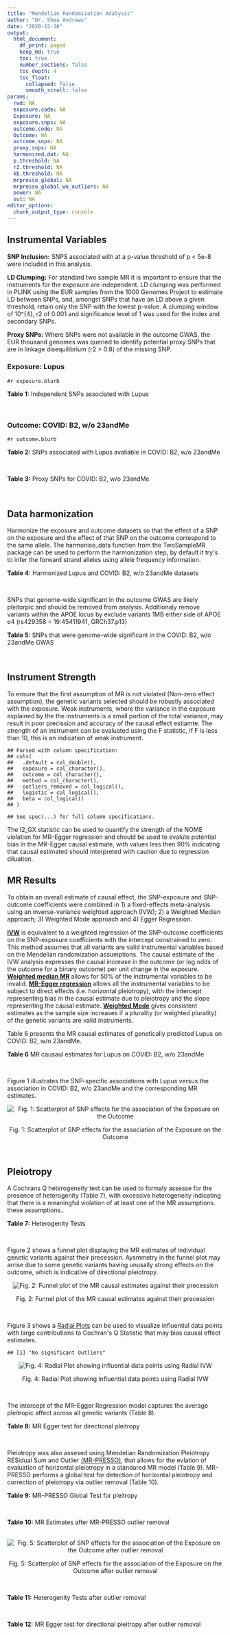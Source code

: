```yaml
---
title: "Mendelian Randomization Analysis"
author: "Dr. Shea Andrews"
date: "2020-12-18"
output:
  html_document:
    df_print: paged
    keep_md: true
    toc: true
    number_sections: false
    toc_depth: 4
    toc_float:
      collapsed: false
      smooth_scroll: false
params:
  rwd: NA
  exposure.code: NA
  Exposure: NA
  exposure.snps: NA
  outcome.code: NA
  Outcome: NA
  outcome.snps: NA
  proxy.snps: NA
  harmonized.dat: NA
  p.threshold: NA
  r2.threshold: NA
  kb.threshold: NA
  mrpresso_global: NA
  mrpresso_global_wo_outliers: NA
  power: NA
  out: NA
editor_options:
  chunk_output_type: console
---
```







## Instrumental Variables
**SNP Inclusion:** SNPS associated with at a p-value threshold of p < 5e-8 were included in this analysis.
<br>

**LD Clumping:** For standard two sample MR it is important to ensure that the instruments for the exposure are independent. LD clumping was performed in PLINK using the EUR samples from the 1000 Genomes Project to estimate LD between SNPs, and, amongst SNPs that have an LD above a given threshold, retain only the SNP with the lowest p-value. A clumping window of 10^{4}, r2 of 0.001 and significance level of 1 was used for the index and secondary SNPs.
<br>

**Proxy SNPs:** Where SNPs were not available in the outcome GWAS, the EUR thousand genomes was queried to identify potential proxy SNPs that are in linkage disequilibrium (r2 > 0.8) of the missing SNP.
<br>

### Exposure: Lupus
`#r exposure.blurb`
<br>

**Table 1:** Independent SNPs associated with Lupus
<div data-pagedtable="false">
  <script data-pagedtable-source type="application/json">
{"columns":[{"label":["SNP"],"name":[1],"type":["chr"],"align":["left"]},{"label":["CHROM"],"name":[2],"type":["dbl"],"align":["right"]},{"label":["POS"],"name":[3],"type":["dbl"],"align":["right"]},{"label":["REF"],"name":[4],"type":["chr"],"align":["left"]},{"label":["ALT"],"name":[5],"type":["chr"],"align":["left"]},{"label":["AF"],"name":[6],"type":["dbl"],"align":["right"]},{"label":["BETA"],"name":[7],"type":["dbl"],"align":["right"]},{"label":["SE"],"name":[8],"type":["dbl"],"align":["right"]},{"label":["Z"],"name":[9],"type":["dbl"],"align":["right"]},{"label":["P"],"name":[10],"type":["dbl"],"align":["right"]},{"label":["N"],"name":[11],"type":["dbl"],"align":["right"]},{"label":["TRAIT"],"name":[12],"type":["chr"],"align":["left"]}],"data":[{"1":"rs4661543","2":"1","3":"15229101","4":"T","5":"G","6":"0.89366400","7":"0.2744370","8":"0.04237546","9":"6.476320","10":"9.39891e-11","11":"23210","12":"Lupus"},{"1":"rs6679677","2":"1","3":"114303808","4":"C","5":"A","6":"0.13198000","7":"0.3364722","8":"0.04648538","9":"7.238238","10":"4.54552e-13","11":"23210","12":"Lupus"},{"1":"rs6671847","2":"1","3":"161478810","4":"G","5":"A","6":"0.43811600","7":"0.1988509","8":"0.02896508","9":"6.865193","10":"6.64016e-12","11":"23210","12":"Lupus"},{"1":"rs10912578","2":"1","3":"173251856","4":"A","5":"G","6":"0.69282600","7":"-0.2468600","8":"0.03099180","9":"-7.965340","10":"1.64776e-15","11":"23210","12":"Lupus"},{"1":"rs4916215","2":"1","3":"173314540","4":"C","5":"T","6":"0.77431100","7":"0.2231440","8":"0.03396932","9":"6.568970","10":"5.06636e-11","11":"23210","12":"Lupus"},{"1":"rs17849501","2":"1","3":"183542323","4":"C","5":"T","6":"0.04266520","7":"0.8109302","8":"0.04986423","9":"16.262763","10":"1.81370e-59","11":"23210","12":"Lupus"},{"1":"rs12094036","2":"1","3":"183558174","4":"T","5":"C","6":"0.06648550","7":"-0.3285041","8":"0.05785948","9":"-5.677618","10":"1.36583e-08","11":"23210","12":"Lupus"},{"1":"rs34703115","2":"2","3":"40282854","4":"T","5":"C","6":"0.05253620","7":"-0.6161861","8":"0.10477761","9":"-5.880895","10":"4.08053e-09","11":"23210","12":"Lupus"},{"1":"rs268124","2":"2","3":"65654364","4":"C","5":"T","6":"0.70927300","7":"0.1863300","8":"0.03237026","9":"5.756200","10":"8.60306e-09","11":"23210","12":"Lupus"},{"1":"rs13019891","2":"2","3":"113829869","4":"G","5":"T","6":"0.42580400","7":"-0.5621189","8":"0.02903360","9":"-19.360981","10":"1.64719e-83","11":"23210","12":"Lupus"},{"1":"rs2459611","2":"2","3":"191939187","4":"C","5":"T","6":"0.91986900","7":"0.2613650","8":"0.04524500","9":"5.776660","10":"7.62003e-09","11":"23210","12":"Lupus"},{"1":"rs4274624","2":"2","3":"191958656","4":"C","5":"T","6":"0.79354100","7":"-0.5596160","8":"0.03267912","9":"-17.124600","10":"9.73273e-66","11":"23210","12":"Lupus"},{"1":"rs10048743","2":"2","3":"213890232","4":"G","5":"T","6":"0.86960500","7":"-0.2311120","8":"0.04120563","9":"-5.608740","10":"2.03803e-08","11":"23210","12":"Lupus"},{"1":"rs10200680","2":"2","3":"223961877","4":"C","5":"T","6":"0.12876900","7":"-0.2484614","8":"0.04248350","9":"-5.848421","10":"4.96262e-09","11":"23210","12":"Lupus"},{"1":"rs2573219","2":"2","3":"233288667","4":"A","5":"C","6":"0.11355300","7":"0.5877867","8":"0.04292917","9":"13.692012","10":"1.13327e-42","11":"23210","12":"Lupus"},{"1":"rs9852014","2":"3","3":"129084581","4":"A","5":"G","6":"0.08055150","7":"0.6205765","8":"0.04927268","9":"12.594737","10":"2.25712e-36","11":"23210","12":"Lupus"},{"1":"rs1464446","2":"3","3":"146601295","4":"G","5":"T","6":"0.19522400","7":"-0.3285041","8":"0.04014973","9":"-8.181975","10":"2.79229e-16","11":"23210","12":"Lupus"},{"1":"rs13136219","2":"4","3":"102743687","4":"C","5":"T","6":"0.33503600","7":"-0.1743534","8":"0.02778696","9":"-6.274648","10":"3.50427e-10","11":"23210","12":"Lupus"},{"1":"rs4388254","2":"5","3":"133428601","4":"C","5":"T","6":"0.04080520","7":"0.3784364","8":"0.06039767","9":"6.265745","10":"3.71046e-10","11":"23210","12":"Lupus"},{"1":"rs1078324","2":"5","3":"149202268","4":"C","5":"A","6":"0.06524100","7":"-0.7133499","8":"0.07816647","9":"-9.126034","10":"7.10544e-20","11":"23210","12":"Lupus"},{"1":"rs6889239","2":"5","3":"150457771","4":"T","5":"C","6":"0.25117800","7":"0.2776317","8":"0.03173996","9":"8.747072","10":"2.18960e-18","11":"23210","12":"Lupus"},{"1":"rs2431697","2":"5","3":"159879978","4":"T","5":"C","6":"0.40740100","7":"-0.2231436","8":"0.02929643","9":"-7.616749","10":"2.60144e-14","11":"23210","12":"Lupus"},{"1":"rs12524498","2":"6","3":"31444187","4":"G","5":"T","6":"0.02318840","7":"-0.6733446","8":"0.12079282","9":"-5.574376","10":"2.48419e-08","11":"23210","12":"Lupus"},{"1":"rs389884","2":"6","3":"31940897","4":"A","5":"G","6":"0.10729800","7":"0.9282193","8":"0.04323190","9":"21.470703","10":"2.92560e-102","11":"23210","12":"Lupus"},{"1":"rs79197920","2":"6","3":"32455569","4":"C","5":"T","6":"0.65625000","7":"-0.4510760","8":"0.03341812","9":"-13.497900","10":"1.60819e-41","11":"23210","12":"Lupus"},{"1":"rs113753702","2":"6","3":"32471064","4":"T","5":"C","6":"0.43790100","7":"-0.3856625","8":"0.03422480","9":"-11.268508","10":"1.87724e-29","11":"23210","12":"Lupus"},{"1":"rs77062257","2":"6","3":"32620764","4":"A","5":"T","6":"0.16741300","7":"-0.4620355","8":"0.04802120","9":"-9.621488","10":"6.48854e-22","11":"23210","12":"Lupus"},{"1":"rs2097294","2":"6","3":"32779583","4":"C","5":"T","6":"0.00875099","7":"0.6981347","8":"0.06965172","9":"10.023223","10":"1.20508e-23","11":"23210","12":"Lupus"},{"1":"rs7768653","2":"6","3":"106574794","4":"C","5":"T","6":"0.60770100","7":"-0.2070140","8":"0.02968907","9":"-6.972740","10":"3.10827e-12","11":"23210","12":"Lupus"},{"1":"rs58721818","2":"6","3":"138243739","4":"C","5":"T","6":"0.03142030","7":"0.6575200","8":"0.07559407","9":"8.698037","10":"3.37674e-18","11":"23210","12":"Lupus"},{"1":"rs35000415","2":"7","3":"128585616","4":"C","5":"T","6":"0.14785900","7":"0.5877867","8":"0.04153895","9":"14.150252","10":"1.86090e-45","11":"23210","12":"Lupus"},{"1":"rs2736332","2":"8","3":"11339965","4":"G","5":"C","6":"0.24709300","7":"0.2776317","8":"0.03206938","9":"8.657222","10":"4.83401e-18","11":"23210","12":"Lupus"},{"1":"rs7823055","2":"8","3":"55511676","4":"G","5":"T","6":"0.57587300","7":"-0.3506570","8":"0.02862084","9":"-12.251800","10":"1.64303e-34","11":"23210","12":"Lupus"},{"1":"rs7097397","2":"10","3":"50025396","4":"G","5":"A","6":"0.35511500","7":"-0.1863296","8":"0.02871184","9":"-6.489643","10":"8.60398e-11","11":"23210","12":"Lupus"},{"1":"rs7899626","2":"10","3":"63825561","4":"C","5":"T","6":"0.32037800","7":"0.1823216","8":"0.03325319","9":"5.482830","10":"4.18576e-08","11":"23210","12":"Lupus"},{"1":"rs58688157","2":"11","3":"625085","4":"A","5":"G","6":"0.26210400","7":"-0.2231436","8":"0.03356474","9":"-6.648154","10":"2.96791e-11","11":"23210","12":"Lupus"},{"1":"rs353608","2":"11","3":"35101738","4":"A","5":"G","6":"0.53012700","7":"0.1863300","8":"0.02801977","9":"6.649930","10":"2.93228e-11","11":"23210","12":"Lupus"},{"1":"rs73050535","2":"12","3":"5012503","4":"C","5":"T","6":"0.01180100","7":"-0.7133499","8":"0.12413416","9":"-5.746604","10":"9.10536e-09","11":"23210","12":"Lupus"},{"1":"rs597808","2":"12","3":"111973358","4":"A","5":"G","6":"0.54462300","7":"-0.1625189","8":"0.02947364","9":"-5.514043","10":"3.50683e-08","11":"23210","12":"Lupus"},{"1":"rs1143679","2":"16","3":"31276811","4":"G","5":"A","6":"0.12236000","7":"0.5822156","8":"0.03998663","9":"14.560256","10":"5.02694e-48","11":"23210","12":"Lupus"},{"1":"rs13332649","2":"16","3":"85966683","4":"A","5":"G","6":"0.23690900","7":"-0.3147107","8":"0.03756825","9":"-8.377040","10":"5.42755e-17","11":"23210","12":"Lupus"},{"1":"rs143123127","2":"17","3":"38007190","4":"G","5":"A","6":"0.05919850","7":"0.4700036","8":"0.08403420","9":"5.593004","10":"2.23174e-08","11":"23210","12":"Lupus"},{"1":"rs35251378","2":"19","3":"10459969","4":"G","5":"A","6":"0.28126200","7":"-0.2357223","8":"0.03242656","9":"-7.269422","10":"3.61030e-13","11":"23210","12":"Lupus"},{"1":"rs73068668","2":"19","3":"55763262","4":"G","5":"A","6":"0.05480940","7":"-0.3147107","8":"0.05749035","9":"-5.474149","10":"4.39618e-08","11":"23210","12":"Lupus"},{"1":"rs3747093","2":"22","3":"21984379","4":"G","5":"A","6":"0.19129500","7":"0.2623643","8":"0.03450549","9":"7.603552","10":"2.88112e-14","11":"23210","12":"Lupus"}],"options":{"columns":{"min":{},"max":[10]},"rows":{"min":[10],"max":[10]},"pages":{}}}
  </script>
</div>
<br>

### Outcome: COVID: B2, w/o 23andMe
`#r outcome.blurb`
<br>

**Table 2:** SNPs associated with Lupus avaliable in COVID: B2, w/o 23andMe
<div data-pagedtable="false">
  <script data-pagedtable-source type="application/json">
{"columns":[{"label":["SNP"],"name":[1],"type":["chr"],"align":["left"]},{"label":["CHROM"],"name":[2],"type":["dbl"],"align":["right"]},{"label":["POS"],"name":[3],"type":["dbl"],"align":["right"]},{"label":["REF"],"name":[4],"type":["chr"],"align":["left"]},{"label":["ALT"],"name":[5],"type":["chr"],"align":["left"]},{"label":["AF"],"name":[6],"type":["dbl"],"align":["right"]},{"label":["BETA"],"name":[7],"type":["dbl"],"align":["right"]},{"label":["SE"],"name":[8],"type":["dbl"],"align":["right"]},{"label":["Z"],"name":[9],"type":["dbl"],"align":["right"]},{"label":["P"],"name":[10],"type":["dbl"],"align":["right"]},{"label":["N"],"name":[11],"type":["dbl"],"align":["right"]},{"label":["TRAIT"],"name":[12],"type":["chr"],"align":["left"]}],"data":[{"1":"rs4661543","2":"1","3":"15229101","4":"T","5":"G","6":"0.88070","7":"-0.01259700","8":"0.033817","9":"-0.37250495","10":"0.70950","11":"908494","12":"COVID:_hospitalized_vs._population__eur_w/o_23andMe"},{"1":"rs6679677","2":"1","3":"114303808","4":"C","5":"A","6":"0.12600","7":"-0.01730300","8":"0.040341","9":"-0.42891847","10":"0.66800","11":"908494","12":"COVID:_hospitalized_vs._population__eur_w/o_23andMe"},{"1":"rs6671847","2":"1","3":"161478810","4":"G","5":"A","6":"0.50210","7":"0.01018700","8":"0.028560","9":"0.35668768","10":"0.72130","11":"897825","12":"COVID:_hospitalized_vs._population__eur_w/o_23andMe"},{"1":"rs10912578","2":"1","3":"173251856","4":"A","5":"G","6":"0.67870","7":"0.03117400","8":"0.032041","9":"0.97294092","10":"0.33060","11":"895822","12":"COVID:_hospitalized_vs._population__eur_w/o_23andMe"},{"1":"rs4916215","2":"1","3":"173314540","4":"C","5":"T","6":"0.74650","7":"-0.01259800","8":"0.026087","9":"-0.48292253","10":"0.62920","11":"908494","12":"COVID:_hospitalized_vs._population__eur_w/o_23andMe"},{"1":"rs17849501","2":"1","3":"183542323","4":"C","5":"T","6":"0.05146","7":"-0.01125400","8":"0.052028","9":"-0.21630660","10":"0.82880","11":"908494","12":"COVID:_hospitalized_vs._population__eur_w/o_23andMe"},{"1":"rs12094036","2":"1","3":"183558174","4":"T","5":"C","6":"0.08601","7":"0.03119700","8":"0.042246","9":"0.73846045","10":"0.46020","11":"908494","12":"COVID:_hospitalized_vs._population__eur_w/o_23andMe"},{"1":"rs34703115","2":"2","3":"40282854","4":"T","5":"C","6":"0.02926","7":"0.02400300","8":"0.067490","9":"0.35565269","10":"0.72210","11":"908494","12":"COVID:_hospitalized_vs._population__eur_w/o_23andMe"},{"1":"rs268124","2":"2","3":"65654364","4":"C","5":"T","6":"0.70930","7":"-0.04570200","8":"0.031627","9":"-1.44503114","10":"0.14840","11":"898438","12":"COVID:_hospitalized_vs._population__eur_w/o_23andMe"},{"1":"rs13019891","2":"2","3":"113829869","4":"G","5":"T","6":"0.45510","7":"-0.00432670","8":"0.027725","9":"-0.15605771","10":"0.87600","11":"898438","12":"COVID:_hospitalized_vs._population__eur_w/o_23andMe"},{"1":"rs2459611","2":"2","3":"191939187","4":"C","5":"T","6":"0.91460","7":"-0.07302700","8":"0.043519","9":"-1.67804867","10":"0.09333","11":"898438","12":"COVID:_hospitalized_vs._population__eur_w/o_23andMe"},{"1":"rs4274624","2":"2","3":"191958656","4":"C","5":"T","6":"0.77580","7":"-0.00943390","8":"0.027431","9":"-0.34391382","10":"0.73090","11":"908494","12":"COVID:_hospitalized_vs._population__eur_w/o_23andMe"},{"1":"rs10048743","2":"2","3":"213890232","4":"G","5":"T","6":"0.83380","7":"0.01418900","8":"0.033675","9":"0.42135115","10":"0.67350","11":"908494","12":"COVID:_hospitalized_vs._population__eur_w/o_23andMe"},{"1":"rs10200680","2":"2","3":"223961877","4":"C","5":"T","6":"0.15360","7":"0.02029700","8":"0.032350","9":"0.62741886","10":"0.53040","11":"908494","12":"COVID:_hospitalized_vs._population__eur_w/o_23andMe"},{"1":"rs2573219","2":"2","3":"233288667","4":"A","5":"C","6":"0.08911","7":"-0.09080400","8":"0.040508","9":"-2.24163128","10":"0.02498","11":"908494","12":"COVID:_hospitalized_vs._population__eur_w/o_23andMe"},{"1":"rs9852014","2":"3","3":"129084581","4":"A","5":"G","6":"0.07813","7":"0.01052800","8":"0.051854","9":"0.20303159","10":"0.83910","11":"898438","12":"COVID:_hospitalized_vs._population__eur_w/o_23andMe"},{"1":"rs1464446","2":"3","3":"146601295","4":"G","5":"T","6":"0.19610","7":"0.01062000","8":"0.031716","9":"0.33484677","10":"0.73770","11":"905265","12":"COVID:_hospitalized_vs._population__eur_w/o_23andMe"},{"1":"rs13136219","2":"4","3":"102743687","4":"C","5":"T","6":"0.35410","7":"0.00089397","8":"0.023569","9":"0.03792991","10":"0.96970","11":"908494","12":"COVID:_hospitalized_vs._population__eur_w/o_23andMe"},{"1":"rs4388254","2":"5","3":"133428601","4":"C","5":"T","6":"0.06300","7":"-0.08409100","8":"0.061471","9":"-1.36797840","10":"0.17130","11":"898438","12":"COVID:_hospitalized_vs._population__eur_w/o_23andMe"},{"1":"rs1078324","2":"5","3":"149202268","4":"C","5":"A","6":"0.05606","7":"0.03329200","8":"0.048494","9":"0.68651792","10":"0.49240","11":"907881","12":"COVID:_hospitalized_vs._population__eur_w/o_23andMe"},{"1":"rs6889239","2":"5","3":"150457771","4":"T","5":"C","6":"0.24650","7":"-0.00304640","8":"0.030737","9":"-0.09911182","10":"0.92100","11":"898438","12":"COVID:_hospitalized_vs._population__eur_w/o_23andMe"},{"1":"rs2431697","2":"5","3":"159879978","4":"T","5":"C","6":"0.41050","7":"-0.05639200","8":"0.023087","9":"-2.44258674","10":"0.01458","11":"908494","12":"COVID:_hospitalized_vs._population__eur_w/o_23andMe"},{"1":"rs12524498","2":"6","3":"31444187","4":"G","5":"T","6":"0.02834","7":"0.16319000","8":"0.086479","9":"1.88704772","10":"0.05915","11":"904066","12":"COVID:_hospitalized_vs._population__eur_w/o_23andMe"},{"1":"rs389884","2":"6","3":"31940897","4":"A","5":"G","6":"0.10980","7":"-0.03134000","8":"0.039473","9":"-0.79396043","10":"0.42720","11":"907881","12":"COVID:_hospitalized_vs._population__eur_w/o_23andMe"},{"1":"rs77062257","2":"6","3":"32620764","4":"A","5":"T","6":"0.17930","7":"-0.03581500","8":"0.040147","9":"-0.89209655","10":"0.37230","11":"619277","12":"COVID:_hospitalized_vs._population__eur_w/o_23andMe"},{"1":"rs7768653","2":"6","3":"106574794","4":"C","5":"T","6":"0.56770","7":"0.01883100","8":"0.023680","9":"0.79522804","10":"0.42650","11":"907881","12":"COVID:_hospitalized_vs._population__eur_w/o_23andMe"},{"1":"rs58721818","2":"6","3":"138243739","4":"C","5":"T","6":"0.02924","7":"0.00464130","8":"0.069572","9":"0.06671218","10":"0.94680","11":"908494","12":"COVID:_hospitalized_vs._population__eur_w/o_23andMe"},{"1":"rs35000415","2":"7","3":"128585616","4":"C","5":"T","6":"0.13220","7":"0.03209300","8":"0.036468","9":"0.88003181","10":"0.37880","11":"908494","12":"COVID:_hospitalized_vs._population__eur_w/o_23andMe"},{"1":"rs2736332","2":"8","3":"11339965","4":"G","5":"C","6":"0.25530","7":"0.02484600","8":"0.026137","9":"0.95060642","10":"0.34180","11":"908494","12":"COVID:_hospitalized_vs._population__eur_w/o_23andMe"},{"1":"rs7823055","2":"8","3":"55511676","4":"G","5":"T","6":"0.56620","7":"0.03582600","8":"0.030114","9":"1.18967922","10":"0.23420","11":"895822","12":"COVID:_hospitalized_vs._population__eur_w/o_23andMe"},{"1":"rs7097397","2":"10","3":"50025396","4":"G","5":"A","6":"0.36580","7":"-0.02108700","8":"0.023649","9":"-0.89166561","10":"0.37260","11":"908494","12":"COVID:_hospitalized_vs._population__eur_w/o_23andMe"},{"1":"rs7899626","2":"10","3":"63825561","4":"C","5":"T","6":"0.33320","7":"0.01181500","8":"0.029563","9":"0.39965497","10":"0.68940","11":"898438","12":"COVID:_hospitalized_vs._population__eur_w/o_23andMe"},{"1":"rs58688157","2":"11","3":"625085","4":"A","5":"G","6":"0.24330","7":"0.04128700","8":"0.030722","9":"1.34389037","10":"0.17900","11":"898438","12":"COVID:_hospitalized_vs._population__eur_w/o_23andMe"},{"1":"rs353608","2":"11","3":"35101738","4":"A","5":"G","6":"0.51290","7":"0.02517400","8":"0.027722","9":"0.90808744","10":"0.36380","11":"897825","12":"COVID:_hospitalized_vs._population__eur_w/o_23andMe"},{"1":"rs73050535","2":"12","3":"5012503","4":"C","5":"T","6":"0.01761","7":"-0.06949400","8":"0.077946","9":"-0.89156596","10":"0.37260","11":"907881","12":"COVID:_hospitalized_vs._population__eur_w/o_23andMe"},{"1":"rs597808","2":"12","3":"111973358","4":"A","5":"G","6":"0.56610","7":"0.03670000","8":"0.027905","9":"1.31517649","10":"0.18840","11":"897825","12":"COVID:_hospitalized_vs._population__eur_w/o_23andMe"},{"1":"rs1143679","2":"16","3":"31276811","4":"G","5":"A","6":"0.11230","7":"-0.04835600","8":"0.042051","9":"-1.14993698","10":"0.25020","11":"897825","12":"COVID:_hospitalized_vs._population__eur_w/o_23andMe"},{"1":"rs13332649","2":"16","3":"85966683","4":"A","5":"G","6":"0.26640","7":"0.01466700","8":"0.028683","9":"0.51134819","10":"0.60910","11":"908494","12":"COVID:_hospitalized_vs._population__eur_w/o_23andMe"},{"1":"rs35251378","2":"19","3":"10459969","4":"G","5":"A","6":"0.27320","7":"0.07442600","8":"0.030380","9":"2.44983542","10":"0.01429","11":"898438","12":"COVID:_hospitalized_vs._population__eur_w/o_23andMe"},{"1":"rs73068668","2":"19","3":"55763262","4":"G","5":"A","6":"0.07563","7":"-0.09245700","8":"0.053281","9":"-1.73527149","10":"0.08270","11":"898438","12":"COVID:_hospitalized_vs._population__eur_w/o_23andMe"},{"1":"rs3747093","2":"22","3":"21984379","4":"G","5":"A","6":"0.23270","7":"0.01442300","8":"0.034325","9":"0.42018937","10":"0.67430","11":"898438","12":"COVID:_hospitalized_vs._population__eur_w/o_23andMe"},{"1":"rs79197920","2":"NA","3":"NA","4":"NA","5":"NA","6":"NA","7":"NA","8":"NA","9":"NA","10":"NA","11":"NA","12":"NA"},{"1":"rs113753702","2":"NA","3":"NA","4":"NA","5":"NA","6":"NA","7":"NA","8":"NA","9":"NA","10":"NA","11":"NA","12":"NA"},{"1":"rs2097294","2":"NA","3":"NA","4":"NA","5":"NA","6":"NA","7":"NA","8":"NA","9":"NA","10":"NA","11":"NA","12":"NA"},{"1":"rs143123127","2":"NA","3":"NA","4":"NA","5":"NA","6":"NA","7":"NA","8":"NA","9":"NA","10":"NA","11":"NA","12":"NA"}],"options":{"columns":{"min":{},"max":[10]},"rows":{"min":[10],"max":[10]},"pages":{}}}
  </script>
</div>
<br>

**Table 3:** Proxy SNPs for COVID: B2, w/o 23andMe
<div data-pagedtable="false">
  <script data-pagedtable-source type="application/json">
{"columns":[{"label":["target_snp"],"name":[1],"type":["chr"],"align":["left"]},{"label":["proxy_snp"],"name":[2],"type":["chr"],"align":["left"]},{"label":["ld.r2"],"name":[3],"type":["dbl"],"align":["right"]},{"label":["Dprime"],"name":[4],"type":["dbl"],"align":["right"]},{"label":["PHASE"],"name":[5],"type":["chr"],"align":["left"]},{"label":["X12"],"name":[6],"type":["lgl"],"align":["right"]},{"label":["CHROM"],"name":[7],"type":["dbl"],"align":["right"]},{"label":["POS"],"name":[8],"type":["dbl"],"align":["right"]},{"label":["REF.proxy"],"name":[9],"type":["chr"],"align":["left"]},{"label":["ALT.proxy"],"name":[10],"type":["lgl"],"align":["right"]},{"label":["AF"],"name":[11],"type":["dbl"],"align":["right"]},{"label":["BETA"],"name":[12],"type":["dbl"],"align":["right"]},{"label":["SE"],"name":[13],"type":["dbl"],"align":["right"]},{"label":["Z"],"name":[14],"type":["dbl"],"align":["right"]},{"label":["P"],"name":[15],"type":["dbl"],"align":["right"]},{"label":["N"],"name":[16],"type":["dbl"],"align":["right"]},{"label":["TRAIT"],"name":[17],"type":["chr"],"align":["left"]},{"label":["ref"],"name":[18],"type":["chr"],"align":["left"]},{"label":["ref.proxy"],"name":[19],"type":["lgl"],"align":["right"]},{"label":["alt"],"name":[20],"type":["chr"],"align":["left"]},{"label":["alt.proxy"],"name":[21],"type":["chr"],"align":["left"]},{"label":["ALT"],"name":[22],"type":["chr"],"align":["left"]},{"label":["REF"],"name":[23],"type":["chr"],"align":["left"]},{"label":["proxy.outcome"],"name":[24],"type":["lgl"],"align":["right"]}],"data":[{"1":"rs143123127","2":"rs112876941","3":"1","4":"1","5":"AT/GA","6":"NA","7":"17","8":"37922804","9":"A","10":"TRUE","11":"0.04431","12":"0.078074","13":"0.064303","14":"1.214158","15":"0.2247","16":"908494","17":"COVID:_hospitalized_vs._population__eur_w/o_23andMe","18":"A","19":"TRUE","20":"G","21":"A","22":"A","23":"G","24":"TRUE"},{"1":"rs79197920","2":"NA","3":"NA","4":"NA","5":"NA","6":"NA","7":"NA","8":"NA","9":"NA","10":"NA","11":"NA","12":"NA","13":"NA","14":"NA","15":"NA","16":"NA","17":"NA","18":"NA","19":"NA","20":"NA","21":"NA","22":"NA","23":"NA","24":"NA"},{"1":"rs113753702","2":"NA","3":"NA","4":"NA","5":"NA","6":"NA","7":"NA","8":"NA","9":"NA","10":"NA","11":"NA","12":"NA","13":"NA","14":"NA","15":"NA","16":"NA","17":"NA","18":"NA","19":"NA","20":"NA","21":"NA","22":"NA","23":"NA","24":"NA"},{"1":"rs2097294","2":"NA","3":"NA","4":"NA","5":"NA","6":"NA","7":"NA","8":"NA","9":"NA","10":"NA","11":"NA","12":"NA","13":"NA","14":"NA","15":"NA","16":"NA","17":"NA","18":"NA","19":"NA","20":"NA","21":"NA","22":"NA","23":"NA","24":"NA"}],"options":{"columns":{"min":{},"max":[10]},"rows":{"min":[10],"max":[10]},"pages":{}}}
  </script>
</div>
<br>

## Data harmonization
Harmonize the exposure and outcome datasets so that the effect of a SNP on the exposure and the effect of that SNP on the outcome correspond to the same allele. The harmonise_data function from the TwoSampleMR package can be used to perform the harmonization step, by default it try's to infer the forward strand alleles using allele frequency information.
<br>

**Table 4:** Harmonized Lupus and COVID: B2, w/o 23andMe datasets
<div data-pagedtable="false">
  <script data-pagedtable-source type="application/json">
{"columns":[{"label":["SNP"],"name":[1],"type":["chr"],"align":["left"]},{"label":["effect_allele.exposure"],"name":[2],"type":["chr"],"align":["left"]},{"label":["other_allele.exposure"],"name":[3],"type":["chr"],"align":["left"]},{"label":["effect_allele.outcome"],"name":[4],"type":["chr"],"align":["left"]},{"label":["other_allele.outcome"],"name":[5],"type":["chr"],"align":["left"]},{"label":["beta.exposure"],"name":[6],"type":["dbl"],"align":["right"]},{"label":["beta.outcome"],"name":[7],"type":["dbl"],"align":["right"]},{"label":["eaf.exposure"],"name":[8],"type":["dbl"],"align":["right"]},{"label":["eaf.outcome"],"name":[9],"type":["dbl"],"align":["right"]},{"label":["remove"],"name":[10],"type":["lgl"],"align":["right"]},{"label":["palindromic"],"name":[11],"type":["lgl"],"align":["right"]},{"label":["ambiguous"],"name":[12],"type":["lgl"],"align":["right"]},{"label":["id.outcome"],"name":[13],"type":["chr"],"align":["left"]},{"label":["chr.outcome"],"name":[14],"type":["dbl"],"align":["right"]},{"label":["pos.outcome"],"name":[15],"type":["dbl"],"align":["right"]},{"label":["se.outcome"],"name":[16],"type":["dbl"],"align":["right"]},{"label":["z.outcome"],"name":[17],"type":["dbl"],"align":["right"]},{"label":["pval.outcome"],"name":[18],"type":["dbl"],"align":["right"]},{"label":["samplesize.outcome"],"name":[19],"type":["dbl"],"align":["right"]},{"label":["outcome"],"name":[20],"type":["chr"],"align":["left"]},{"label":["mr_keep.outcome"],"name":[21],"type":["lgl"],"align":["right"]},{"label":["pval_origin.outcome"],"name":[22],"type":["chr"],"align":["left"]},{"label":["chr.exposure"],"name":[23],"type":["dbl"],"align":["right"]},{"label":["pos.exposure"],"name":[24],"type":["dbl"],"align":["right"]},{"label":["se.exposure"],"name":[25],"type":["dbl"],"align":["right"]},{"label":["z.exposure"],"name":[26],"type":["dbl"],"align":["right"]},{"label":["pval.exposure"],"name":[27],"type":["dbl"],"align":["right"]},{"label":["samplesize.exposure"],"name":[28],"type":["dbl"],"align":["right"]},{"label":["exposure"],"name":[29],"type":["chr"],"align":["left"]},{"label":["mr_keep.exposure"],"name":[30],"type":["lgl"],"align":["right"]},{"label":["pval_origin.exposure"],"name":[31],"type":["chr"],"align":["left"]},{"label":["id.exposure"],"name":[32],"type":["chr"],"align":["left"]},{"label":["action"],"name":[33],"type":["dbl"],"align":["right"]},{"label":["mr_keep"],"name":[34],"type":["lgl"],"align":["right"]},{"label":["pt"],"name":[35],"type":["dbl"],"align":["right"]},{"label":["pleitropy_keep"],"name":[36],"type":["lgl"],"align":["right"]},{"label":["mrpresso_RSSobs"],"name":[37],"type":["lgl"],"align":["right"]},{"label":["mrpresso_pval"],"name":[38],"type":["lgl"],"align":["right"]},{"label":["mrpresso_keep"],"name":[39],"type":["lgl"],"align":["right"]}],"data":[{"1":"rs10048743","2":"T","3":"G","4":"T","5":"G","6":"-0.2311120","7":"0.01418900","8":"0.8696050","9":"0.83380","10":"FALSE","11":"FALSE","12":"FALSE","13":"Yojtr8","14":"2","15":"213890232","16":"0.033675","17":"0.42135115","18":"0.67350","19":"908494","20":"covidhgi2020anaB2v4eur","21":"TRUE","22":"reported","23":"2","24":"213890232","25":"0.04120563","26":"-5.608740","27":"2.03803e-08","28":"23210","29":"Betham2015lupus","30":"TRUE","31":"reported","32":"x2Uz8v","33":"2","34":"TRUE","35":"5e-08","36":"TRUE","37":"NA","38":"NA","39":"TRUE"},{"1":"rs10200680","2":"T","3":"C","4":"T","5":"C","6":"-0.2484614","7":"0.02029700","8":"0.1287690","9":"0.15360","10":"FALSE","11":"FALSE","12":"FALSE","13":"Yojtr8","14":"2","15":"223961877","16":"0.032350","17":"0.62741886","18":"0.53040","19":"908494","20":"covidhgi2020anaB2v4eur","21":"TRUE","22":"reported","23":"2","24":"223961877","25":"0.04248350","26":"-5.848421","27":"4.96262e-09","28":"23210","29":"Betham2015lupus","30":"TRUE","31":"reported","32":"x2Uz8v","33":"2","34":"TRUE","35":"5e-08","36":"TRUE","37":"NA","38":"NA","39":"TRUE"},{"1":"rs1078324","2":"A","3":"C","4":"A","5":"C","6":"-0.7133499","7":"0.03329200","8":"0.0652410","9":"0.05606","10":"FALSE","11":"FALSE","12":"FALSE","13":"Yojtr8","14":"5","15":"149202268","16":"0.048494","17":"0.68651792","18":"0.49240","19":"907881","20":"covidhgi2020anaB2v4eur","21":"TRUE","22":"reported","23":"5","24":"149202268","25":"0.07816647","26":"-9.126034","27":"7.10544e-20","28":"23210","29":"Betham2015lupus","30":"TRUE","31":"reported","32":"x2Uz8v","33":"2","34":"TRUE","35":"5e-08","36":"TRUE","37":"NA","38":"NA","39":"TRUE"},{"1":"rs10912578","2":"G","3":"A","4":"G","5":"A","6":"-0.2468600","7":"0.03117400","8":"0.6928260","9":"0.67870","10":"FALSE","11":"FALSE","12":"FALSE","13":"Yojtr8","14":"1","15":"173251856","16":"0.032041","17":"0.97294092","18":"0.33060","19":"895822","20":"covidhgi2020anaB2v4eur","21":"TRUE","22":"reported","23":"1","24":"173251856","25":"0.03099180","26":"-7.965340","27":"1.64776e-15","28":"23210","29":"Betham2015lupus","30":"TRUE","31":"reported","32":"x2Uz8v","33":"2","34":"TRUE","35":"5e-08","36":"TRUE","37":"NA","38":"NA","39":"TRUE"},{"1":"rs1143679","2":"A","3":"G","4":"A","5":"G","6":"0.5822156","7":"-0.04835600","8":"0.1223600","9":"0.11230","10":"FALSE","11":"FALSE","12":"FALSE","13":"Yojtr8","14":"16","15":"31276811","16":"0.042051","17":"-1.14993698","18":"0.25020","19":"897825","20":"covidhgi2020anaB2v4eur","21":"TRUE","22":"reported","23":"16","24":"31276811","25":"0.03998663","26":"14.560256","27":"5.02694e-48","28":"23210","29":"Betham2015lupus","30":"TRUE","31":"reported","32":"x2Uz8v","33":"2","34":"TRUE","35":"5e-08","36":"TRUE","37":"NA","38":"NA","39":"TRUE"},{"1":"rs12094036","2":"C","3":"T","4":"C","5":"T","6":"-0.3285041","7":"0.03119700","8":"0.0664855","9":"0.08601","10":"FALSE","11":"FALSE","12":"FALSE","13":"Yojtr8","14":"1","15":"183558174","16":"0.042246","17":"0.73846045","18":"0.46020","19":"908494","20":"covidhgi2020anaB2v4eur","21":"TRUE","22":"reported","23":"1","24":"183558174","25":"0.05785948","26":"-5.677618","27":"1.36583e-08","28":"23210","29":"Betham2015lupus","30":"TRUE","31":"reported","32":"x2Uz8v","33":"2","34":"TRUE","35":"5e-08","36":"TRUE","37":"NA","38":"NA","39":"TRUE"},{"1":"rs12524498","2":"T","3":"G","4":"T","5":"G","6":"-0.6733446","7":"0.16319000","8":"0.0231884","9":"0.02834","10":"FALSE","11":"FALSE","12":"FALSE","13":"Yojtr8","14":"6","15":"31444187","16":"0.086479","17":"1.88704772","18":"0.05915","19":"904066","20":"covidhgi2020anaB2v4eur","21":"TRUE","22":"reported","23":"6","24":"31444187","25":"0.12079282","26":"-5.574376","27":"2.48419e-08","28":"23210","29":"Betham2015lupus","30":"TRUE","31":"reported","32":"x2Uz8v","33":"2","34":"TRUE","35":"5e-08","36":"TRUE","37":"NA","38":"NA","39":"TRUE"},{"1":"rs13019891","2":"T","3":"G","4":"T","5":"G","6":"-0.5621189","7":"-0.00432670","8":"0.4258040","9":"0.45510","10":"FALSE","11":"FALSE","12":"FALSE","13":"Yojtr8","14":"2","15":"113829869","16":"0.027725","17":"-0.15605771","18":"0.87600","19":"898438","20":"covidhgi2020anaB2v4eur","21":"TRUE","22":"reported","23":"2","24":"113829869","25":"0.02903360","26":"-19.360981","27":"1.64719e-83","28":"23210","29":"Betham2015lupus","30":"TRUE","31":"reported","32":"x2Uz8v","33":"2","34":"TRUE","35":"5e-08","36":"TRUE","37":"NA","38":"NA","39":"TRUE"},{"1":"rs13136219","2":"T","3":"C","4":"T","5":"C","6":"-0.1743534","7":"0.00089397","8":"0.3350360","9":"0.35410","10":"FALSE","11":"FALSE","12":"FALSE","13":"Yojtr8","14":"4","15":"102743687","16":"0.023569","17":"0.03792991","18":"0.96970","19":"908494","20":"covidhgi2020anaB2v4eur","21":"TRUE","22":"reported","23":"4","24":"102743687","25":"0.02778696","26":"-6.274648","27":"3.50427e-10","28":"23210","29":"Betham2015lupus","30":"TRUE","31":"reported","32":"x2Uz8v","33":"2","34":"TRUE","35":"5e-08","36":"TRUE","37":"NA","38":"NA","39":"TRUE"},{"1":"rs13332649","2":"G","3":"A","4":"G","5":"A","6":"-0.3147107","7":"0.01466700","8":"0.2369090","9":"0.26640","10":"FALSE","11":"FALSE","12":"FALSE","13":"Yojtr8","14":"16","15":"85966683","16":"0.028683","17":"0.51134819","18":"0.60910","19":"908494","20":"covidhgi2020anaB2v4eur","21":"TRUE","22":"reported","23":"16","24":"85966683","25":"0.03756825","26":"-8.377040","27":"5.42755e-17","28":"23210","29":"Betham2015lupus","30":"TRUE","31":"reported","32":"x2Uz8v","33":"2","34":"TRUE","35":"5e-08","36":"TRUE","37":"NA","38":"NA","39":"TRUE"},{"1":"rs143123127","2":"A","3":"G","4":"A","5":"G","6":"0.4700036","7":"0.07807400","8":"0.0591985","9":"0.04431","10":"FALSE","11":"FALSE","12":"FALSE","13":"Yojtr8","14":"17","15":"37922804","16":"0.064303","17":"1.21415797","18":"0.22470","19":"908494","20":"covidhgi2020anaB2v4eur","21":"TRUE","22":"reported","23":"17","24":"38007190","25":"0.08403420","26":"5.593004","27":"2.23174e-08","28":"23210","29":"Betham2015lupus","30":"TRUE","31":"reported","32":"x2Uz8v","33":"2","34":"TRUE","35":"5e-08","36":"TRUE","37":"NA","38":"NA","39":"TRUE"},{"1":"rs1464446","2":"T","3":"G","4":"T","5":"G","6":"-0.3285041","7":"0.01062000","8":"0.1952240","9":"0.19610","10":"FALSE","11":"FALSE","12":"FALSE","13":"Yojtr8","14":"3","15":"146601295","16":"0.031716","17":"0.33484677","18":"0.73770","19":"905265","20":"covidhgi2020anaB2v4eur","21":"TRUE","22":"reported","23":"3","24":"146601295","25":"0.04014973","26":"-8.181975","27":"2.79229e-16","28":"23210","29":"Betham2015lupus","30":"TRUE","31":"reported","32":"x2Uz8v","33":"2","34":"TRUE","35":"5e-08","36":"TRUE","37":"NA","38":"NA","39":"TRUE"},{"1":"rs17849501","2":"T","3":"C","4":"T","5":"C","6":"0.8109302","7":"-0.01125400","8":"0.0426652","9":"0.05146","10":"FALSE","11":"FALSE","12":"FALSE","13":"Yojtr8","14":"1","15":"183542323","16":"0.052028","17":"-0.21630660","18":"0.82880","19":"908494","20":"covidhgi2020anaB2v4eur","21":"TRUE","22":"reported","23":"1","24":"183542323","25":"0.04986423","26":"16.262763","27":"1.81370e-59","28":"23210","29":"Betham2015lupus","30":"TRUE","31":"reported","32":"x2Uz8v","33":"2","34":"TRUE","35":"5e-08","36":"TRUE","37":"NA","38":"NA","39":"TRUE"},{"1":"rs2431697","2":"C","3":"T","4":"C","5":"T","6":"-0.2231436","7":"-0.05639200","8":"0.4074010","9":"0.41050","10":"FALSE","11":"FALSE","12":"FALSE","13":"Yojtr8","14":"5","15":"159879978","16":"0.023087","17":"-2.44258674","18":"0.01458","19":"908494","20":"covidhgi2020anaB2v4eur","21":"TRUE","22":"reported","23":"5","24":"159879978","25":"0.02929643","26":"-7.616749","27":"2.60144e-14","28":"23210","29":"Betham2015lupus","30":"TRUE","31":"reported","32":"x2Uz8v","33":"2","34":"TRUE","35":"5e-08","36":"TRUE","37":"NA","38":"NA","39":"TRUE"},{"1":"rs2459611","2":"T","3":"C","4":"T","5":"C","6":"0.2613650","7":"-0.07302700","8":"0.9198690","9":"0.91460","10":"FALSE","11":"FALSE","12":"FALSE","13":"Yojtr8","14":"2","15":"191939187","16":"0.043519","17":"-1.67804867","18":"0.09333","19":"898438","20":"covidhgi2020anaB2v4eur","21":"TRUE","22":"reported","23":"2","24":"191939187","25":"0.04524500","26":"5.776660","27":"7.62003e-09","28":"23210","29":"Betham2015lupus","30":"TRUE","31":"reported","32":"x2Uz8v","33":"2","34":"TRUE","35":"5e-08","36":"TRUE","37":"NA","38":"NA","39":"TRUE"},{"1":"rs2573219","2":"C","3":"A","4":"C","5":"A","6":"0.5877867","7":"-0.09080400","8":"0.1135530","9":"0.08911","10":"FALSE","11":"FALSE","12":"FALSE","13":"Yojtr8","14":"2","15":"233288667","16":"0.040508","17":"-2.24163128","18":"0.02498","19":"908494","20":"covidhgi2020anaB2v4eur","21":"TRUE","22":"reported","23":"2","24":"233288667","25":"0.04292917","26":"13.692012","27":"1.13327e-42","28":"23210","29":"Betham2015lupus","30":"TRUE","31":"reported","32":"x2Uz8v","33":"2","34":"TRUE","35":"5e-08","36":"TRUE","37":"NA","38":"NA","39":"TRUE"},{"1":"rs268124","2":"T","3":"C","4":"T","5":"C","6":"0.1863300","7":"-0.04570200","8":"0.7092730","9":"0.70930","10":"FALSE","11":"FALSE","12":"FALSE","13":"Yojtr8","14":"2","15":"65654364","16":"0.031627","17":"-1.44503114","18":"0.14840","19":"898438","20":"covidhgi2020anaB2v4eur","21":"TRUE","22":"reported","23":"2","24":"65654364","25":"0.03237026","26":"5.756200","27":"8.60306e-09","28":"23210","29":"Betham2015lupus","30":"TRUE","31":"reported","32":"x2Uz8v","33":"2","34":"TRUE","35":"5e-08","36":"TRUE","37":"NA","38":"NA","39":"TRUE"},{"1":"rs2736332","2":"C","3":"G","4":"C","5":"G","6":"0.2776317","7":"0.02484600","8":"0.2470930","9":"0.25530","10":"FALSE","11":"TRUE","12":"FALSE","13":"Yojtr8","14":"8","15":"11339965","16":"0.026137","17":"0.95060642","18":"0.34180","19":"908494","20":"covidhgi2020anaB2v4eur","21":"TRUE","22":"reported","23":"8","24":"11339965","25":"0.03206938","26":"8.657222","27":"4.83401e-18","28":"23210","29":"Betham2015lupus","30":"TRUE","31":"reported","32":"x2Uz8v","33":"2","34":"TRUE","35":"5e-08","36":"TRUE","37":"NA","38":"NA","39":"TRUE"},{"1":"rs34703115","2":"C","3":"T","4":"C","5":"T","6":"-0.6161861","7":"0.02400300","8":"0.0525362","9":"0.02926","10":"FALSE","11":"FALSE","12":"FALSE","13":"Yojtr8","14":"2","15":"40282854","16":"0.067490","17":"0.35565269","18":"0.72210","19":"908494","20":"covidhgi2020anaB2v4eur","21":"TRUE","22":"reported","23":"2","24":"40282854","25":"0.10477761","26":"-5.880895","27":"4.08053e-09","28":"23210","29":"Betham2015lupus","30":"TRUE","31":"reported","32":"x2Uz8v","33":"2","34":"TRUE","35":"5e-08","36":"TRUE","37":"NA","38":"NA","39":"TRUE"},{"1":"rs35000415","2":"T","3":"C","4":"T","5":"C","6":"0.5877867","7":"0.03209300","8":"0.1478590","9":"0.13220","10":"FALSE","11":"FALSE","12":"FALSE","13":"Yojtr8","14":"7","15":"128585616","16":"0.036468","17":"0.88003181","18":"0.37880","19":"908494","20":"covidhgi2020anaB2v4eur","21":"TRUE","22":"reported","23":"7","24":"128585616","25":"0.04153895","26":"14.150252","27":"1.86090e-45","28":"23210","29":"Betham2015lupus","30":"TRUE","31":"reported","32":"x2Uz8v","33":"2","34":"TRUE","35":"5e-08","36":"TRUE","37":"NA","38":"NA","39":"TRUE"},{"1":"rs35251378","2":"A","3":"G","4":"A","5":"G","6":"-0.2357223","7":"0.07442600","8":"0.2812620","9":"0.27320","10":"FALSE","11":"FALSE","12":"FALSE","13":"Yojtr8","14":"19","15":"10459969","16":"0.030380","17":"2.44983542","18":"0.01429","19":"898438","20":"covidhgi2020anaB2v4eur","21":"TRUE","22":"reported","23":"19","24":"10459969","25":"0.03242656","26":"-7.269422","27":"3.61030e-13","28":"23210","29":"Betham2015lupus","30":"TRUE","31":"reported","32":"x2Uz8v","33":"2","34":"TRUE","35":"5e-08","36":"TRUE","37":"NA","38":"NA","39":"TRUE"},{"1":"rs353608","2":"G","3":"A","4":"G","5":"A","6":"0.1863300","7":"0.02517400","8":"0.5301270","9":"0.51290","10":"FALSE","11":"FALSE","12":"FALSE","13":"Yojtr8","14":"11","15":"35101738","16":"0.027722","17":"0.90808744","18":"0.36380","19":"897825","20":"covidhgi2020anaB2v4eur","21":"TRUE","22":"reported","23":"11","24":"35101738","25":"0.02801977","26":"6.649930","27":"2.93228e-11","28":"23210","29":"Betham2015lupus","30":"TRUE","31":"reported","32":"x2Uz8v","33":"2","34":"TRUE","35":"5e-08","36":"TRUE","37":"NA","38":"NA","39":"TRUE"},{"1":"rs3747093","2":"A","3":"G","4":"A","5":"G","6":"0.2623643","7":"0.01442300","8":"0.1912950","9":"0.23270","10":"FALSE","11":"FALSE","12":"FALSE","13":"Yojtr8","14":"22","15":"21984379","16":"0.034325","17":"0.42018937","18":"0.67430","19":"898438","20":"covidhgi2020anaB2v4eur","21":"TRUE","22":"reported","23":"22","24":"21984379","25":"0.03450549","26":"7.603552","27":"2.88112e-14","28":"23210","29":"Betham2015lupus","30":"TRUE","31":"reported","32":"x2Uz8v","33":"2","34":"TRUE","35":"5e-08","36":"TRUE","37":"NA","38":"NA","39":"TRUE"},{"1":"rs389884","2":"G","3":"A","4":"G","5":"A","6":"0.9282193","7":"-0.03134000","8":"0.1072980","9":"0.10980","10":"FALSE","11":"FALSE","12":"FALSE","13":"Yojtr8","14":"6","15":"31940897","16":"0.039473","17":"-0.79396043","18":"0.42720","19":"907881","20":"covidhgi2020anaB2v4eur","21":"TRUE","22":"reported","23":"6","24":"31940897","25":"0.04323190","26":"21.470703","27":"2.92560e-102","28":"23210","29":"Betham2015lupus","30":"TRUE","31":"reported","32":"x2Uz8v","33":"2","34":"TRUE","35":"5e-08","36":"TRUE","37":"NA","38":"NA","39":"TRUE"},{"1":"rs4274624","2":"T","3":"C","4":"T","5":"C","6":"-0.5596160","7":"-0.00943390","8":"0.7935410","9":"0.77580","10":"FALSE","11":"FALSE","12":"FALSE","13":"Yojtr8","14":"2","15":"191958656","16":"0.027431","17":"-0.34391382","18":"0.73090","19":"908494","20":"covidhgi2020anaB2v4eur","21":"TRUE","22":"reported","23":"2","24":"191958656","25":"0.03267912","26":"-17.124600","27":"9.73273e-66","28":"23210","29":"Betham2015lupus","30":"TRUE","31":"reported","32":"x2Uz8v","33":"2","34":"TRUE","35":"5e-08","36":"TRUE","37":"NA","38":"NA","39":"TRUE"},{"1":"rs4388254","2":"T","3":"C","4":"T","5":"C","6":"0.3784364","7":"-0.08409100","8":"0.0408052","9":"0.06300","10":"FALSE","11":"FALSE","12":"FALSE","13":"Yojtr8","14":"5","15":"133428601","16":"0.061471","17":"-1.36797840","18":"0.17130","19":"898438","20":"covidhgi2020anaB2v4eur","21":"TRUE","22":"reported","23":"5","24":"133428601","25":"0.06039767","26":"6.265745","27":"3.71046e-10","28":"23210","29":"Betham2015lupus","30":"TRUE","31":"reported","32":"x2Uz8v","33":"2","34":"TRUE","35":"5e-08","36":"TRUE","37":"NA","38":"NA","39":"TRUE"},{"1":"rs4661543","2":"G","3":"T","4":"G","5":"T","6":"0.2744370","7":"-0.01259700","8":"0.8936640","9":"0.88070","10":"FALSE","11":"FALSE","12":"FALSE","13":"Yojtr8","14":"1","15":"15229101","16":"0.033817","17":"-0.37250495","18":"0.70950","19":"908494","20":"covidhgi2020anaB2v4eur","21":"TRUE","22":"reported","23":"1","24":"15229101","25":"0.04237546","26":"6.476320","27":"9.39891e-11","28":"23210","29":"Betham2015lupus","30":"TRUE","31":"reported","32":"x2Uz8v","33":"2","34":"TRUE","35":"5e-08","36":"TRUE","37":"NA","38":"NA","39":"TRUE"},{"1":"rs4916215","2":"T","3":"C","4":"T","5":"C","6":"0.2231440","7":"-0.01259800","8":"0.7743110","9":"0.74650","10":"FALSE","11":"FALSE","12":"FALSE","13":"Yojtr8","14":"1","15":"173314540","16":"0.026087","17":"-0.48292253","18":"0.62920","19":"908494","20":"covidhgi2020anaB2v4eur","21":"TRUE","22":"reported","23":"1","24":"173314540","25":"0.03396932","26":"6.568970","27":"5.06636e-11","28":"23210","29":"Betham2015lupus","30":"TRUE","31":"reported","32":"x2Uz8v","33":"2","34":"TRUE","35":"5e-08","36":"TRUE","37":"NA","38":"NA","39":"TRUE"},{"1":"rs58688157","2":"G","3":"A","4":"G","5":"A","6":"-0.2231436","7":"0.04128700","8":"0.2621040","9":"0.24330","10":"FALSE","11":"FALSE","12":"FALSE","13":"Yojtr8","14":"11","15":"625085","16":"0.030722","17":"1.34389037","18":"0.17900","19":"898438","20":"covidhgi2020anaB2v4eur","21":"TRUE","22":"reported","23":"11","24":"625085","25":"0.03356474","26":"-6.648154","27":"2.96791e-11","28":"23210","29":"Betham2015lupus","30":"TRUE","31":"reported","32":"x2Uz8v","33":"2","34":"TRUE","35":"5e-08","36":"TRUE","37":"NA","38":"NA","39":"TRUE"},{"1":"rs58721818","2":"T","3":"C","4":"T","5":"C","6":"0.6575200","7":"0.00464130","8":"0.0314203","9":"0.02924","10":"FALSE","11":"FALSE","12":"FALSE","13":"Yojtr8","14":"6","15":"138243739","16":"0.069572","17":"0.06671218","18":"0.94680","19":"908494","20":"covidhgi2020anaB2v4eur","21":"TRUE","22":"reported","23":"6","24":"138243739","25":"0.07559407","26":"8.698037","27":"3.37674e-18","28":"23210","29":"Betham2015lupus","30":"TRUE","31":"reported","32":"x2Uz8v","33":"2","34":"TRUE","35":"5e-08","36":"TRUE","37":"NA","38":"NA","39":"TRUE"},{"1":"rs597808","2":"G","3":"A","4":"G","5":"A","6":"-0.1625189","7":"0.03670000","8":"0.5446230","9":"0.56610","10":"FALSE","11":"FALSE","12":"FALSE","13":"Yojtr8","14":"12","15":"111973358","16":"0.027905","17":"1.31517649","18":"0.18840","19":"897825","20":"covidhgi2020anaB2v4eur","21":"TRUE","22":"reported","23":"12","24":"111973358","25":"0.02947364","26":"-5.514043","27":"3.50683e-08","28":"23210","29":"Betham2015lupus","30":"TRUE","31":"reported","32":"x2Uz8v","33":"2","34":"TRUE","35":"5e-08","36":"TRUE","37":"NA","38":"NA","39":"TRUE"},{"1":"rs6671847","2":"A","3":"G","4":"A","5":"G","6":"0.1988509","7":"0.01018700","8":"0.4381160","9":"0.50210","10":"FALSE","11":"FALSE","12":"FALSE","13":"Yojtr8","14":"1","15":"161478810","16":"0.028560","17":"0.35668768","18":"0.72130","19":"897825","20":"covidhgi2020anaB2v4eur","21":"TRUE","22":"reported","23":"1","24":"161478810","25":"0.02896508","26":"6.865193","27":"6.64016e-12","28":"23210","29":"Betham2015lupus","30":"TRUE","31":"reported","32":"x2Uz8v","33":"2","34":"TRUE","35":"5e-08","36":"TRUE","37":"NA","38":"NA","39":"TRUE"},{"1":"rs6679677","2":"A","3":"C","4":"A","5":"C","6":"0.3364722","7":"-0.01730300","8":"0.1319800","9":"0.12600","10":"FALSE","11":"FALSE","12":"FALSE","13":"Yojtr8","14":"1","15":"114303808","16":"0.040341","17":"-0.42891847","18":"0.66800","19":"908494","20":"covidhgi2020anaB2v4eur","21":"TRUE","22":"reported","23":"1","24":"114303808","25":"0.04648538","26":"7.238238","27":"4.54552e-13","28":"23210","29":"Betham2015lupus","30":"TRUE","31":"reported","32":"x2Uz8v","33":"2","34":"TRUE","35":"5e-08","36":"TRUE","37":"NA","38":"NA","39":"TRUE"},{"1":"rs6889239","2":"C","3":"T","4":"C","5":"T","6":"0.2776317","7":"-0.00304640","8":"0.2511780","9":"0.24650","10":"FALSE","11":"FALSE","12":"FALSE","13":"Yojtr8","14":"5","15":"150457771","16":"0.030737","17":"-0.09911182","18":"0.92100","19":"898438","20":"covidhgi2020anaB2v4eur","21":"TRUE","22":"reported","23":"5","24":"150457771","25":"0.03173996","26":"8.747072","27":"2.18960e-18","28":"23210","29":"Betham2015lupus","30":"TRUE","31":"reported","32":"x2Uz8v","33":"2","34":"TRUE","35":"5e-08","36":"TRUE","37":"NA","38":"NA","39":"TRUE"},{"1":"rs7097397","2":"A","3":"G","4":"A","5":"G","6":"-0.1863296","7":"-0.02108700","8":"0.3551150","9":"0.36580","10":"FALSE","11":"FALSE","12":"FALSE","13":"Yojtr8","14":"10","15":"50025396","16":"0.023649","17":"-0.89166561","18":"0.37260","19":"908494","20":"covidhgi2020anaB2v4eur","21":"TRUE","22":"reported","23":"10","24":"50025396","25":"0.02871184","26":"-6.489643","27":"8.60398e-11","28":"23210","29":"Betham2015lupus","30":"TRUE","31":"reported","32":"x2Uz8v","33":"2","34":"TRUE","35":"5e-08","36":"TRUE","37":"NA","38":"NA","39":"TRUE"},{"1":"rs73050535","2":"T","3":"C","4":"T","5":"C","6":"-0.7133499","7":"-0.06949400","8":"0.0118010","9":"0.01761","10":"FALSE","11":"FALSE","12":"FALSE","13":"Yojtr8","14":"12","15":"5012503","16":"0.077946","17":"-0.89156596","18":"0.37260","19":"907881","20":"covidhgi2020anaB2v4eur","21":"TRUE","22":"reported","23":"12","24":"5012503","25":"0.12413416","26":"-5.746604","27":"9.10536e-09","28":"23210","29":"Betham2015lupus","30":"TRUE","31":"reported","32":"x2Uz8v","33":"2","34":"TRUE","35":"5e-08","36":"TRUE","37":"NA","38":"NA","39":"TRUE"},{"1":"rs73068668","2":"A","3":"G","4":"A","5":"G","6":"-0.3147107","7":"-0.09245700","8":"0.0548094","9":"0.07563","10":"FALSE","11":"FALSE","12":"FALSE","13":"Yojtr8","14":"19","15":"55763262","16":"0.053281","17":"-1.73527149","18":"0.08270","19":"898438","20":"covidhgi2020anaB2v4eur","21":"TRUE","22":"reported","23":"19","24":"55763262","25":"0.05749035","26":"-5.474149","27":"4.39618e-08","28":"23210","29":"Betham2015lupus","30":"TRUE","31":"reported","32":"x2Uz8v","33":"2","34":"TRUE","35":"5e-08","36":"TRUE","37":"NA","38":"NA","39":"TRUE"},{"1":"rs77062257","2":"T","3":"A","4":"T","5":"A","6":"-0.4620355","7":"-0.03581500","8":"0.1674130","9":"0.17930","10":"FALSE","11":"TRUE","12":"FALSE","13":"Yojtr8","14":"6","15":"32620764","16":"0.040147","17":"-0.89209655","18":"0.37230","19":"619277","20":"covidhgi2020anaB2v4eur","21":"TRUE","22":"reported","23":"6","24":"32620764","25":"0.04802120","26":"-9.621488","27":"6.48854e-22","28":"23210","29":"Betham2015lupus","30":"TRUE","31":"reported","32":"x2Uz8v","33":"2","34":"TRUE","35":"5e-08","36":"TRUE","37":"NA","38":"NA","39":"TRUE"},{"1":"rs7768653","2":"T","3":"C","4":"T","5":"C","6":"-0.2070140","7":"0.01883100","8":"0.6077010","9":"0.56770","10":"FALSE","11":"FALSE","12":"FALSE","13":"Yojtr8","14":"6","15":"106574794","16":"0.023680","17":"0.79522804","18":"0.42650","19":"907881","20":"covidhgi2020anaB2v4eur","21":"TRUE","22":"reported","23":"6","24":"106574794","25":"0.02968907","26":"-6.972740","27":"3.10827e-12","28":"23210","29":"Betham2015lupus","30":"TRUE","31":"reported","32":"x2Uz8v","33":"2","34":"TRUE","35":"5e-08","36":"TRUE","37":"NA","38":"NA","39":"TRUE"},{"1":"rs7823055","2":"T","3":"G","4":"T","5":"G","6":"-0.3506570","7":"0.03582600","8":"0.5758730","9":"0.56620","10":"FALSE","11":"FALSE","12":"FALSE","13":"Yojtr8","14":"8","15":"55511676","16":"0.030114","17":"1.18967922","18":"0.23420","19":"895822","20":"covidhgi2020anaB2v4eur","21":"TRUE","22":"reported","23":"8","24":"55511676","25":"0.02862084","26":"-12.251800","27":"1.64303e-34","28":"23210","29":"Betham2015lupus","30":"TRUE","31":"reported","32":"x2Uz8v","33":"2","34":"TRUE","35":"5e-08","36":"TRUE","37":"NA","38":"NA","39":"TRUE"},{"1":"rs7899626","2":"T","3":"C","4":"T","5":"C","6":"0.1823216","7":"0.01181500","8":"0.3203780","9":"0.33320","10":"FALSE","11":"FALSE","12":"FALSE","13":"Yojtr8","14":"10","15":"63825561","16":"0.029563","17":"0.39965497","18":"0.68940","19":"898438","20":"covidhgi2020anaB2v4eur","21":"TRUE","22":"reported","23":"10","24":"63825561","25":"0.03325319","26":"5.482830","27":"4.18576e-08","28":"23210","29":"Betham2015lupus","30":"TRUE","31":"reported","32":"x2Uz8v","33":"2","34":"TRUE","35":"5e-08","36":"TRUE","37":"NA","38":"NA","39":"TRUE"},{"1":"rs9852014","2":"G","3":"A","4":"G","5":"A","6":"0.6205765","7":"0.01052800","8":"0.0805515","9":"0.07813","10":"FALSE","11":"FALSE","12":"FALSE","13":"Yojtr8","14":"3","15":"129084581","16":"0.051854","17":"0.20303159","18":"0.83910","19":"898438","20":"covidhgi2020anaB2v4eur","21":"TRUE","22":"reported","23":"3","24":"129084581","25":"0.04927268","26":"12.594737","27":"2.25712e-36","28":"23210","29":"Betham2015lupus","30":"TRUE","31":"reported","32":"x2Uz8v","33":"2","34":"TRUE","35":"5e-08","36":"TRUE","37":"NA","38":"NA","39":"TRUE"}],"options":{"columns":{"min":{},"max":[10]},"rows":{"min":[10],"max":[10]},"pages":{}}}
  </script>
</div>
<br>

SNPs that genome-wide significant in the outcome GWAS are likely pleitorpic and should be removed from analysis. Additionaly remove variants within the APOE locus by exclude variants 1MB either side of APOE e4 (rs429358 = 19:45411941, GRCh37.p13)
<br>


**Table 5:** SNPs that were genome-wide significant in the COVID: B2, w/o 23andMe GWAS
<div data-pagedtable="false">
  <script data-pagedtable-source type="application/json">
{"columns":[{"label":["SNP"],"name":[1],"type":["chr"],"align":["left"]},{"label":["chr.outcome"],"name":[2],"type":["dbl"],"align":["right"]},{"label":["pos.outcome"],"name":[3],"type":["dbl"],"align":["right"]},{"label":["pval.exposure"],"name":[4],"type":["dbl"],"align":["right"]},{"label":["pval.outcome"],"name":[5],"type":["dbl"],"align":["right"]}],"data":[],"options":{"columns":{"min":{},"max":[10]},"rows":{"min":[10],"max":[10]},"pages":{}}}
  </script>
</div>
<br>


## Instrument Strength
To ensure that the first assumption of MR is not violated (Non-zero effect assumption), the genetic variants selected should be robustly associated with the exposure. Weak instruments, where the variance in the exposure explained by the the instruments is a small portion of the total variance, may result in poor precission and accuracy of the causal effect estiamte. The strength of an instrument can be evaluated using the F statistic, if F is less than 10, this is an indication of weak instrument.


```
## Parsed with column specification:
## cols(
##   .default = col_double(),
##   exposure = col_character(),
##   outcome = col_character(),
##   method = col_character(),
##   outliers_removed = col_logical(),
##   logistic = col_logical(),
##   beta = col_logical()
## )
```

```
## See spec(...) for full column specifications.
```

<div data-pagedtable="false">
  <script data-pagedtable-source type="application/json">
{"columns":[{"label":["outliers_removed"],"name":[1],"type":["lgl"],"align":["right"]},{"label":["pve.exposure"],"name":[2],"type":["dbl"],"align":["right"]},{"label":["F"],"name":[3],"type":["dbl"],"align":["right"]},{"label":["Alpha"],"name":[4],"type":["dbl"],"align":["right"]},{"label":["NCP"],"name":[5],"type":["dbl"],"align":["right"]},{"label":["Power"],"name":[6],"type":["dbl"],"align":["right"]}],"data":[{"1":"FALSE","2":"0.1684814","3":"111.7637","4":"0.05","5":"4.153943","6":"0.5311809"}],"options":{"columns":{"min":{},"max":[10]},"rows":{"min":[10],"max":[10]},"pages":{}}}
  </script>
</div>

The I2_GX statistic can be used to quantify the strength of the NOME violation for MR-Egger regression and should be used to evalute potential bias in the MR-Egger causal estimate, with values less then 90% indicating that causal estimated should interpreted with caution due to regression diluation.

<div data-pagedtable="false">
  <script data-pagedtable-source type="application/json">
{"columns":[{"label":["outliers_removed"],"name":[1],"type":["lgl"],"align":["right"]},{"label":["Isq_gx"],"name":[2],"type":["dbl"],"align":["right"]}],"data":[{"1":"FALSE","2":"0.9322119"},{"1":"TRUE","2":"NA"}],"options":{"columns":{"min":{},"max":[10]},"rows":{"min":[10],"max":[10]},"pages":{}}}
  </script>
</div>


##  MR Results
To obtain an overall estimate of causal effect, the SNP-exposure and SNP-outcome coefficients were combined in 1) a fixed-effects meta-analysis using an inverse-variance weighted approach (IVW); 2) a Weighted Median approach; 3) Weighted Mode approach and 4) Egger Regression.


[**IVW**](https://doi.org/10.1002/gepi.21758) is equivalent to a weighted regression of the SNP-outcome coefficients on the SNP-exposure coefficients with the intercept constrained to zero. This method assumes that all variants are valid instrumental variables based on the Mendelian randomization assumptions. The causal estimate of the IVW analysis expresses the causal increase in the outcome (or log odds of the outcome for a binary outcome) per unit change in the exposure. [**Weighted median MR**](https://doi.org/10.1002/gepi.21965) allows for 50% of the instrumental variables to be invalid. [**MR-Egger regression**](https://doi.org/10.1093/ije/dyw220) allows all the instrumental variables to be subject to direct effects (i.e. horizontal pleiotropy), with the intercept representing bias in the causal estimate due to pleiotropy and the slope representing the causal estimate. [**Weighted Mode**](https://doi.org/10.1093/ije/dyx102) gives consistent estimates as the sample size increases if a plurality (or weighted plurality) of the genetic variants are valid instruments.
<br>



Table 6 presents the MR causal estimates of genetically predicted Lupus on COVID: B2, w/o 23andMe.
<br>

**Table 6** MR causaul estimates for Lupus on COVID: B2, w/o 23andMe
<div data-pagedtable="false">
  <script data-pagedtable-source type="application/json">
{"columns":[{"label":["id.exposure"],"name":[1],"type":["chr"],"align":["left"]},{"label":["id.outcome"],"name":[2],"type":["chr"],"align":["left"]},{"label":["outcome"],"name":[3],"type":["fctr"],"align":["left"]},{"label":["exposure"],"name":[4],"type":["fctr"],"align":["left"]},{"label":["method"],"name":[5],"type":["fctr"],"align":["left"]},{"label":["nsnp"],"name":[6],"type":["int"],"align":["right"]},{"label":["b"],"name":[7],"type":["dbl"],"align":["right"]},{"label":["se"],"name":[8],"type":["dbl"],"align":["right"]},{"label":["pval"],"name":[9],"type":["dbl"],"align":["right"]}],"data":[{"1":"x2Uz8v","2":"Yojtr8","3":"covidhgi2020anaB2v4eur","4":"Betham2015lupus","5":"Inverse variance weighted (fixed effects)","6":"42","7":"-0.02134463","8":"0.01427532","9":"0.1348593"},{"1":"x2Uz8v","2":"Yojtr8","3":"covidhgi2020anaB2v4eur","4":"Betham2015lupus","5":"Weighted median","6":"42","7":"-0.02497950","8":"0.02204534","9":"0.2571737"},{"1":"x2Uz8v","2":"Yojtr8","3":"covidhgi2020anaB2v4eur","4":"Betham2015lupus","5":"Weighted mode","6":"42","7":"-0.01714231","8":"0.02631237","9":"0.5183639"},{"1":"x2Uz8v","2":"Yojtr8","3":"covidhgi2020anaB2v4eur","4":"Betham2015lupus","5":"MR Egger","6":"42","7":"-0.01715992","8":"0.03239236","9":"0.5992122"}],"options":{"columns":{"min":{},"max":[10]},"rows":{"min":[10],"max":[10]},"pages":{}}}
  </script>
</div>
<br>

Figure 1 illustrates the SNP-specific associations with Lupus versus the association in COVID: B2, w/o 23andMe and the corresponding MR estimates.
<br>

<div class="figure" style="text-align: center">
<img src="/sc/arion/projects/LOAD/shea/Projects/MRcovid/results/MRcovideurwoukbb/Betham2015lupus/covidhgi2020anaB2v4eur/Betham2015lupus_5e-8_covidhgi2020anaB2v4eur_MR_Analaysis_files/figure-html/scatter_plot-1.png" alt="Fig. 1: Scatterplot of SNP effects for the association of the Exposure on the Outcome"  />
<p class="caption">Fig. 1: Scatterplot of SNP effects for the association of the Exposure on the Outcome</p>
</div>
<br>


## Pleiotropy
A Cochrans Q heterogeneity test can be used to formaly assesse for the presence of heterogenity (Table 7), with excessive heterogeneity indicating that there is a meaningful violation of at least one of the MR assumptions.
these assumptions..
<br>

**Table 7:** Heterogenity Tests
<div data-pagedtable="false">
  <script data-pagedtable-source type="application/json">
{"columns":[{"label":["id.exposure"],"name":[1],"type":["chr"],"align":["left"]},{"label":["id.outcome"],"name":[2],"type":["chr"],"align":["left"]},{"label":["outcome"],"name":[3],"type":["fctr"],"align":["left"]},{"label":["exposure"],"name":[4],"type":["fctr"],"align":["left"]},{"label":["method"],"name":[5],"type":["fctr"],"align":["left"]},{"label":["Q"],"name":[6],"type":["dbl"],"align":["right"]},{"label":["Q_df"],"name":[7],"type":["dbl"],"align":["right"]},{"label":["Q_pval"],"name":[8],"type":["dbl"],"align":["right"]}],"data":[{"1":"x2Uz8v","2":"Yojtr8","3":"covidhgi2020anaB2v4eur","4":"Betham2015lupus","5":"MR Egger","6":"46.27893","7":"40","8":"0.2290416"},{"1":"x2Uz8v","2":"Yojtr8","3":"covidhgi2020anaB2v4eur","4":"Betham2015lupus","5":"Inverse variance weighted","6":"46.30384","7":"41","8":"0.2626651"}],"options":{"columns":{"min":{},"max":[10]},"rows":{"min":[10],"max":[10]},"pages":{}}}
  </script>
</div>
<br>

Figure 2 shows a funnel plot displaying the MR estimates of individual genetic variants against their precession. Aysmmetry in the funnel plot may arrise due to some genetic variants having unusally strong effects on the outcome, which is indicative of directional pleiotropy.
<br>

<div class="figure" style="text-align: center">
<img src="/sc/arion/projects/LOAD/shea/Projects/MRcovid/results/MRcovideurwoukbb/Betham2015lupus/covidhgi2020anaB2v4eur/Betham2015lupus_5e-8_covidhgi2020anaB2v4eur_MR_Analaysis_files/figure-html/funnel_plot-1.png" alt="Fig. 2: Funnel plot of the MR causal estimates against their precession"  />
<p class="caption">Fig. 2: Funnel plot of the MR causal estimates against their precession</p>
</div>
<br>

Figure 3 shows a [Radial Plots](https://github.com/WSpiller/RadialMR) can be used to visualize influential data points with large contributions to Cochran's Q Statistic that may bias causal effect estimates.




```
## [1] "No significant Outliers"
```

<div class="figure" style="text-align: center">
<img src="/sc/arion/projects/LOAD/shea/Projects/MRcovid/results/MRcovideurwoukbb/Betham2015lupus/covidhgi2020anaB2v4eur/Betham2015lupus_5e-8_covidhgi2020anaB2v4eur_MR_Analaysis_files/figure-html/Radial_Plot-1.png" alt="Fig. 4: Radial Plot showing influential data points using Radial IVW"  />
<p class="caption">Fig. 4: Radial Plot showing influential data points using Radial IVW</p>
</div>
<br>

The intercept of the MR-Egger Regression model captures the average pleitropic affect across all genetic variants (Table 8).
<br>

**Table 8:** MR Egger test for directional pleitropy
<div data-pagedtable="false">
  <script data-pagedtable-source type="application/json">
{"columns":[{"label":["id.exposure"],"name":[1],"type":["chr"],"align":["left"]},{"label":["id.outcome"],"name":[2],"type":["chr"],"align":["left"]},{"label":["outcome"],"name":[3],"type":["fctr"],"align":["left"]},{"label":["exposure"],"name":[4],"type":["fctr"],"align":["left"]},{"label":["egger_intercept"],"name":[5],"type":["dbl"],"align":["right"]},{"label":["se"],"name":[6],"type":["dbl"],"align":["right"]},{"label":["pval"],"name":[7],"type":["dbl"],"align":["right"]}],"data":[{"1":"x2Uz8v","2":"Yojtr8","3":"covidhgi2020anaB2v4eur","4":"Betham2015lupus","5":"-0.001720216","6":"0.0117245","7":"0.8840901"}],"options":{"columns":{"min":{},"max":[10]},"rows":{"min":[10],"max":[10]},"pages":{}}}
  </script>
</div>
<br>

Pleiotropy was also assesed using Mendelian Randomization Pleiotropy RESidual Sum and Outlier [(MR-PRESSO)](https://doi.org/10.1038/s41588-018-0099-7), that allows for the evlation of evaluation of horizontal pleiotropy in a standared MR model (Table 9). MR-PRESSO performs a global test for detection of horizontal pleiotropy and correction of pleiotropy via outlier removal (Table 10).
<br>

**Table 9:** MR-PRESSO Global Test for pleitropy
<div data-pagedtable="false">
  <script data-pagedtable-source type="application/json">
{"columns":[{"label":["id.exposure"],"name":[1],"type":["chr"],"align":["left"]},{"label":["id.outcome"],"name":[2],"type":["chr"],"align":["left"]},{"label":["outcome"],"name":[3],"type":["chr"],"align":["left"]},{"label":["exposure"],"name":[4],"type":["chr"],"align":["left"]},{"label":["pt"],"name":[5],"type":["dbl"],"align":["right"]},{"label":["outliers_removed"],"name":[6],"type":["lgl"],"align":["right"]},{"label":["n_outliers"],"name":[7],"type":["dbl"],"align":["right"]},{"label":["RSSobs"],"name":[8],"type":["dbl"],"align":["right"]},{"label":["pval"],"name":[9],"type":["dbl"],"align":["right"]}],"data":[{"1":"x2Uz8v","2":"Yojtr8","3":"covidhgi2020anaB2v4eur","4":"Betham2015lupus","5":"5e-08","6":"FALSE","7":"0","8":"48.17567","9":"0.2837"}],"options":{"columns":{"min":{},"max":[10]},"rows":{"min":[10],"max":[10]},"pages":{}}}
  </script>
</div>
<br>


**Table 10:** MR Estimates after MR-PRESSO outlier removal
<div data-pagedtable="false">
  <script data-pagedtable-source type="application/json">
{"columns":[{"label":["id.exposure"],"name":[1],"type":["fctr"],"align":["left"]},{"label":["id.outcome"],"name":[2],"type":["fctr"],"align":["left"]},{"label":["outcome"],"name":[3],"type":["fctr"],"align":["left"]},{"label":["exposure"],"name":[4],"type":["fctr"],"align":["left"]},{"label":["method"],"name":[5],"type":["fctr"],"align":["left"]},{"label":["nsnp"],"name":[6],"type":["lgl"],"align":["right"]},{"label":["b"],"name":[7],"type":["lgl"],"align":["right"]},{"label":["se"],"name":[8],"type":["lgl"],"align":["right"]},{"label":["pval"],"name":[9],"type":["lgl"],"align":["right"]}],"data":[{"1":"x2Uz8v","2":"Yojtr8","3":"covidhgi2020anaB2v4eur","4":"Betham2015lupus","5":"mrpresso","6":"NA","7":"NA","8":"NA","9":"NA"}],"options":{"columns":{"min":{},"max":[10]},"rows":{"min":[10],"max":[10]},"pages":{}}}
  </script>
</div>
<br>

<div class="figure" style="text-align: center">
<img src="/sc/arion/projects/LOAD/shea/Projects/MRcovid/results/MRcovideurwoukbb/Betham2015lupus/covidhgi2020anaB2v4eur/Betham2015lupus_5e-8_covidhgi2020anaB2v4eur_MR_Analaysis_files/figure-html/scatter_plot_outlier-1.png" alt="Fig. 5: Scatterplot of SNP effects for the association of the Exposure on the Outcome after outlier removal"  />
<p class="caption">Fig. 5: Scatterplot of SNP effects for the association of the Exposure on the Outcome after outlier removal</p>
</div>
<br>

**Table 11:** Heterogenity Tests after outlier removal
<div data-pagedtable="false">
  <script data-pagedtable-source type="application/json">
{"columns":[{"label":["id.exposure"],"name":[1],"type":["fctr"],"align":["left"]},{"label":["id.outcome"],"name":[2],"type":["fctr"],"align":["left"]},{"label":["outcome"],"name":[3],"type":["fctr"],"align":["left"]},{"label":["exposure"],"name":[4],"type":["fctr"],"align":["left"]},{"label":["method"],"name":[5],"type":["fctr"],"align":["left"]},{"label":["Q"],"name":[6],"type":["lgl"],"align":["right"]},{"label":["Q_df"],"name":[7],"type":["lgl"],"align":["right"]},{"label":["Q_pval"],"name":[8],"type":["lgl"],"align":["right"]}],"data":[{"1":"x2Uz8v","2":"Yojtr8","3":"covidhgi2020anaB2v4eur","4":"Betham2015lupus","5":"mrpresso","6":"NA","7":"NA","8":"NA"}],"options":{"columns":{"min":{},"max":[10]},"rows":{"min":[10],"max":[10]},"pages":{}}}
  </script>
</div>
<br>

**Table 12:** MR Egger test for directional pleitropy after outlier removal
<div data-pagedtable="false">
  <script data-pagedtable-source type="application/json">
{"columns":[{"label":["id.exposure"],"name":[1],"type":["fctr"],"align":["left"]},{"label":["id.outcome"],"name":[2],"type":["fctr"],"align":["left"]},{"label":["outcome"],"name":[3],"type":["fctr"],"align":["left"]},{"label":["exposure"],"name":[4],"type":["fctr"],"align":["left"]},{"label":["method"],"name":[5],"type":["fctr"],"align":["left"]},{"label":["egger_intercept"],"name":[6],"type":["lgl"],"align":["right"]},{"label":["se"],"name":[7],"type":["lgl"],"align":["right"]},{"label":["pval"],"name":[8],"type":["lgl"],"align":["right"]}],"data":[{"1":"x2Uz8v","2":"Yojtr8","3":"covidhgi2020anaB2v4eur","4":"Betham2015lupus","5":"mrpresso","6":"NA","7":"NA","8":"NA"}],"options":{"columns":{"min":{},"max":[10]},"rows":{"min":[10],"max":[10]},"pages":{}}}
  </script>
</div>
<br>
